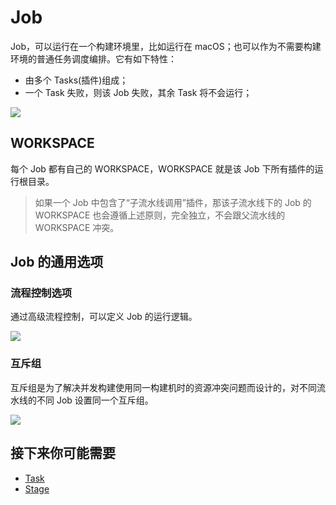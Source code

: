 # Job

Job，可以运行在一个构建环境里，比如运行在 macOS；也可以作为不需要构建环境的普通任务调度编排。它有如下特性：

* 由多个 Tasks(插件)组成；
* 一个 Task 失败，则该 Job 失败，其余 Task 将不会运行；

![](<../../.gitbook/assets/image (17) (1) (1) (2).png>)

## WORKSPACE <a href="#workspace" id="workspace"></a>

每个 Job 都有自己的 WORKSPACE，WORKSPACE 就是该 Job 下所有插件的运行根目录。

> 如果一个 Job 中包含了“子流水线调用”插件，那该子流水线下的 Job 的 WORKSPACE 也会遵循上述原则，完全独立，不会跟父流水线的 WORKSPACE 冲突。

## Job 的通用选项 <a href="#job-de-tong-yong-xuan-xiang" id="job-de-tong-yong-xuan-xiang"></a>

### 流程控制选项 <a href="#liu-cheng-kong-zhi-xuan-xiang" id="liu-cheng-kong-zhi-xuan-xiang"></a>

通过高级流程控制，可以定义 Job 的运行逻辑。

![](<../../.gitbook/assets/image (5).png>)

### 互斥组 <a href="#hu-chi-zu" id="hu-chi-zu"></a>

互斥组是为了解决并发构建使用同一构建机时的资源冲突问题而设计的，对不同流水线的不同 Job 设置同一个互斥组。

![](<../../.gitbook/assets/image (12).png>)

## 接下来你可能需要 <a href="#jie-xia-lai-ni-ke-neng-xu-yao" id="jie-xia-lai-ni-ke-neng-xu-yao"></a>

* [Task](task.md)
* [Stage](stage.md)
